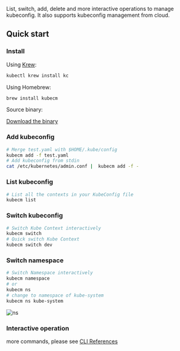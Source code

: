 
List, switch, add, delete and more interactive operations to manage kubeconfig. 
It also supports kubeconfig management from cloud.

## Quick start

### Install

Using [Krew](https://krew.sigs.k8s.io/):

```bash
kubectl krew install kc
```

Using Homebrew:

```bash
brew install kubecm
```

Source binary:

[Download the binary](https://github.com/sunny0826/kubecm/releases)

### Add kubeconfig

```bash
# Merge test.yaml with $HOME/.kube/config
kubecm add -f test.yaml 
# Add kubeconfig from stdin
cat /etc/kubernetes/admin.conf |  kubecm add -f -
```

### List kubeconfig

```bash
# List all the contexts in your KubeConfig file
kubecm list
```

### Switch kubeconfig

```bash
# Switch Kube Context interactively
kubecm switch
# Quick switch Kube Context
kubecm switch dev
```

### Switch namespace

```bash
# Switch Namespace interactively
kubecm namespace
# or
kubecm ns
# change to namespace of kube-system
kubecm ns kube-system
```
![ns](../../static/ns.gif)

### Interactive operation

<script id="asciicast-389595" src="https://asciinema.org/a/389595.js" async></script>

more commands, please see [CLI References](https://kubecm.cloud/en-us/cli/kubecm_add)